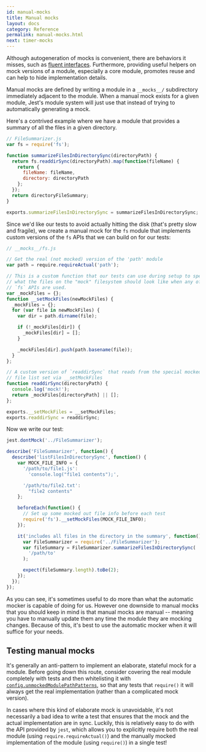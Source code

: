 ```yaml
---
id: manual-mocks
title: Manual mocks
layout: docs
category: Reference
permalink: manual-mocks.html
next: timer-mocks
---
```


Although autogeneration of mocks is convenient, there are behaviors it misses, such as [fluent interfaces](http://martinfowler.com/bliki/FluentInterface.html). Furthermore, providing useful helpers on mock versions of a module, especially a core module, promotes reuse and can help to hide implementation details.

Manual mocks are defined by writing a module in a `__mocks__/` subdirectory immediately adjacent to the module. When a manual mock exists for a given module, Jest's module system will just use that instead of trying to automatically generating a mock.

Here's a contrived example where we have a module that provides a summary of all the files in a given directory.

```javascript
// FileSummarizer.js
var fs = require('fs');

function summarizeFilesInDirectorySync(directoryPath) {
  return fs.readdirSync(directoryPath).map(function(fileName) {
    return {
      fileName: fileName,
      directory: directoryPath
    };
  });
  return directoryFileSummary;
}

exports.summarizeFilesInDirectorySync = summarizeFilesInDirectorySync;
```

Since we'd like our tests to avoid actually hitting the disk (that's pretty slow and fragile), we create a manual mock for the `fs` module that implements custom versions of the `fs` APIs that we can build on for our tests:

```javascript
// __mocks__/fs.js

// Get the real (not mocked) version of the 'path' module
var path = require.requireActual('path');

// This is a custom function that our tests can use during setup to specify 
// what the files on the "mock" filesystem should look like when any of the 
// `fs` APIs are used.
var _mockFiles = {};
function __setMockFiles(newMockFiles) {
  _mockFiles = {};
  for (var file in newMockFiles) {
    var dir = path.dirname(file);

    if (!_mockFiles[dir]) {
      _mockFiles[dir] = [];
    }

    _mockFiles[dir].push(path.basename(file));
  }
};

// A custom version of `readdirSync` that reads from the special mocked out 
// file list set via __setMockFiles
function readdirSync(directoryPath) {
  console.log('mock!');
  return _mockFiles[directoryPath] || [];
};

exports.__setMockFiles = __setMockFiles;
exports.readdirSync = readdirSync;
```

Now we write our test:

```javascript
jest.dontMock('../FileSummarizer');

describe('FileSummarizer', function() {
  describe('listFilesInDirectorySync', function() {
    var MOCK_FILE_INFO = {
      '/path/to/file1.js':
        'console.log("file1 contents");',

      '/path/to/file2.txt':
        "file2 contents"
    };

    beforeEach(function() {
      // Set up some mocked out file info before each test
      require('fs').__setMockFiles(MOCK_FILE_INFO);
    });

    it('includes all files in the directory in the summary', function() {
      var FileSummarizer = require('../FileSummarizer');
      var fileSummary = FileSummarizer.summarizeFilesInDirectorySync(
        '/path/to'
      );

      expect(fileSummary.length).toBe(2);
    });
  });
});
```

As you can see, it's sometimes useful to do more than what the automatic mocker is capable of doing for us. However one downside to manual mocks that you should keep in mind is that manual mocks are manual -- meaning you have to manually update them any time the module they are mocking changes. Because of this, it's best to use the automatic mocker when it will suffice for your needs.


Testing manual mocks
-------------

It's generally an anti-pattern to implement an elaborate, stateful mock for a module. Before going down this route, consider covering the real module completely with tests and then whitelisting it with [`config.unmockedModulePathPatterns`](/jest/docs/api.html#config-unmockedmodulepathpatterns-array-string), so that any tests that `require()` it will always get the real implementation (rather than a complicated mock version).

In cases where this kind of elaborate mock is unavoidable, it's not necessarily a bad idea to write a test that ensures that the mock and the actual implementation are in sync. Luckily, this is relatively easy to do with the API provided by `jest`, which allows you to explicitly require both the real module (using `require.requireActual()`) and the manually mocked implementation of the module (using `require()`) in a single test!
